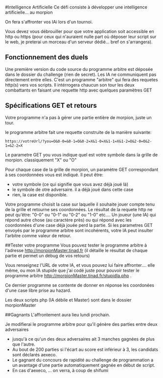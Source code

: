 #Intelligence Artificielle
Ce défi consiste à développer une intelligence artificielle... au morpion

On fera s'affronter vos IAi lors d'un tournoi.

Vous devez vous débrouiller pour que votre application soit accessible en http ou https (pour ceux qui n'auraient nulle part où déposer leur script sur le web, je preterai un morceau d'un serveur dédié... bref on s'arrangera).


## Fonctionnement des duels
Une première version du code source du programme arbitre est déposée dans le dossier du challenge (rien de secret).
Les IA ne communiquent pas directement entre elles. C'est un programme "arbitre" qui fera des requetes http(s) vers vos scripts.
Il intérrogera chaucun son tour les deux combattants en faisant une requette http avec quelques paramètres GET


## Spécifications GET et retours
Votre programme n'a pas à gérer une partie entière de morpion, juste un tour.

le programme arbitre fait une requette construite de la manière suivante:

```
https://votreUrl/?you=O&0-0=&0-1=O&0-2=X&1-0=X&1-1=X&1-2=O&2-0=O&2-1=&2-2=X
```
Le parametre GET you vous indique quel est votre symbole dans la grille de morpion. classiquement "X" ou "O"

Pour chaque case de la grille de morpion, un paramètre GET correspondant à ses coordonnées vous est indiqué. Il peut être: 
* votre symbole (ce qui signifie que vous avez déjà joué là)
* le symbole de otre adversaire. il a déjà joué dans cette case
* rien, la case est disponible.

Votre programme choisit la case sur laquelle il souhaite jouer compte tenu de la grille et retourne ses coordonnées.
Le résultat de la requete http ne peut qu'être: "0-0" ou "0-1" ou "0-2" ou "1-0" etc....
Un joueur (une IA) qui répond autre chose (au caractère près) ou qui répond avec les coordonnées d'une case déjà jouée perd la partie.
Si les parametres GET envoyés par le programme arbitre sont incohérents, votre IA peut insulter l'arbitre comme valeur de retour.

##Tester votre programme
Vous pouvez tester le programme arbitre à l'adresse http://morpionMaster.tinad.fr (il détaille le résultat de chaque partie et permet un débug de vos retours)

Vous renseignez l'URL de votre IA, et vous pouvez lui faire affronter.... elle même, ou mon IA stupide que j'ai codé juste pour pouvoir tester le programme arbitre http://morpionMaster.tinad.fr/stupidIa.php .

Ce dernier programme se contente de donner en réponse les coordonées d'une case libre prise au hazard.


Les deux scripts php (IA débile et Master) sont dans le dossier morpionMaster

##Gagnants
L'affrontement aura lieu lundi prochain.

Je modifierai le programme arbitre pour qu'il génère des parties entre deux adversaires
* jusqu'à ce qu'un des deux adversaires ait 3 manches gagnées de plus que l'autre.
* Au bout de 200 parties si l'écart au score est inférieur à 3, les candidats sont déclarés aexeco.
* Le gagnant du concours de rapidité au challenge de programmation a un avantage d'une partie automatiquement gagnée en début de script.
* En cas d'aexeco, ... on verra, à coup de shifumi

